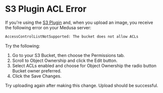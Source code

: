 # S3 Plugin ACL Error

If you're using the [S3 Plugin](../plugins/file-service/s3.md) and, when you upload an image, you receive the following error on your Medusa server:

```bash noReport
AccessControlListNotSupported: The bucket does not allow ACLs
```

Try the following:

1. Go to your S3 Bucket, then choose the Permissions tab.
2. Scroll to Object Ownership and click the Edit button.
3. Select ACLs enabled and choose for Object Ownership the radio button Bucket owner preferred.
4. Click the Save Changes.

Try uploading again after making this change. Upload should be successful.
